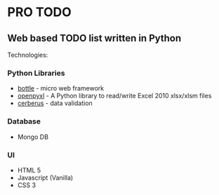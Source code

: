 # PRO TODO

## Web based TODO list written in Python

Technologies:

### Python Libraries
- [bottle](https://bottlepy.org/docs/dev/) - micro web framework
- [openpyxl](https://openpyxl.readthedocs.io/en/stable/) - A Python library to read/write Excel 2010 xlsx/xlsm files
- [cerberus](http://docs.python-cerberus.org/en/stable/) - data validation

### Database

- Mongo DB

### UI

- HTML 5
- Javascript (Vanilla)
- CSS 3